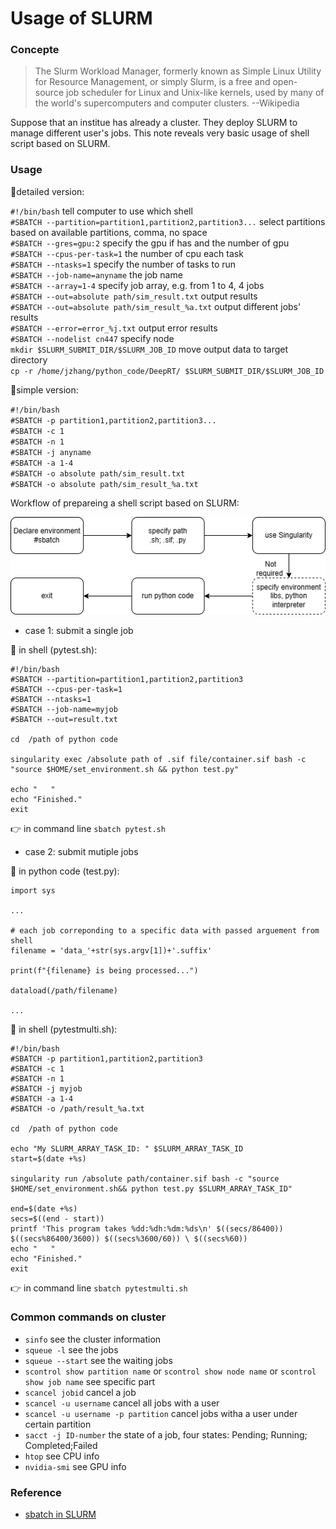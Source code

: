 # Usage of SLURM

### Concepte
> The Slurm Workload Manager, formerly known as Simple Linux Utility for Resource Management, or simply Slurm, is a free and open-source job scheduler for Linux and Unix-like kernels, used by many of the world's supercomputers and computer clusters. --Wikipedia

Suppose that an institue has already a cluster. They deploy SLURM to manage different user's jobs.
This note reveals very basic usage of shell script based on SLURM.

### Usage
🔸detailed version:

`#!/bin/bash` tell computer to use which shell    
`#SBATCH --partition=partition1,partition2,partition3...` select partitions based on available partitions, comma, no space  
`#SBATCH --gres=gpu:2` specify the gpu if has and the number of gpu    
`#SBATCH --cpus-per-task=1` the number of cpu each task   
`#SBATCH --ntasks=1` specify the number of tasks to run   
`#SBATCH --job-name=anyname` the job name    
`#SBATCH --array=1-4` specify job array, e.g. from 1 to 4, 4 jobs  
`#SBATCH --out=absolute path/sim_result.txt` output results  
`#SBATCH --out=absolute path/sim_result_%a.txt` output different jobs' results    
`#SBATCH --error=error_%j.txt`    output error results      
`#SBATCH --nodelist cn447` specify node    
`mkdir $SLURM_SUBMIT_DIR/$SLURM_JOB_ID`  move output data to target directory    
`cp -r /home/jzhang/python_code/DeepRT/ $SLURM_SUBMIT_DIR/$SLURM_JOB_ID`

🔸simple version:    

`#!/bin/bash`   
`#SBATCH -p partition1,partition2,partition3...`    
`#SBATCH -c 1`    
`#SBATCH -n 1`     
`#SBATCH -j anyname`    
`#SBATCH -a 1-4`     
`#SBATCH -o absolute path/sim_result.txt`    
`#SBATCH -o absolute path/sim_result_%a.txt`    

Workflow of prepareing a shell script based on SLURM:

![slurm flowchart](https://github.com/jizhang02/Figure-Factory/blob/b1b6ccb6fb9fd26525a84803763934d77a264d92/Fig_CS/Figure-Factory-Page-3.drawio.png)
* case 1: submit a single job

🐚 in shell (pytest.sh):

```
#!/bin/bash
#SBATCH --partition=partition1,partition2,partition3
#SBATCH --cpus-per-task=1
#SBATCH --ntasks=1
#SBATCH --job-name=myjob
#SBATCH --out=result.txt

cd  /path of python code

singularity exec /absolute path of .sif file/container.sif bash -c "source $HOME/set_environment.sh && python test.py"

echo "   "
echo "Finished."
exit
```
👉 in command line `sbatch pytest.sh`

* case 2: submit mutiple jobs

📜 in python code (test.py):

```
import sys

...

# each job correponding to a specific data with passed arguement from shell
filename = 'data_'+str(sys.argv[1])+'.suffix'

print(f"{filename} is being processed...")

dataload(/path/filename)

...

```

🐚 in shell (pytestmulti.sh):

```
#!/bin/bash
#SBATCH -p partition1,partition2,partition3
#SBATCH -c 1
#SBATCH -n 1
#SBATCH -j myjob
#SBATCH -a 1-4
#SBATCH -o /path/result_%a.txt

cd  /path of python code

echo "My SLURM_ARRAY_TASK_ID: " $SLURM_ARRAY_TASK_ID
start=$(date +%s)

singularity run /absolute path/container.sif bash -c "source $HOME/set_environment.sh&& python test.py $SLURM_ARRAY_TASK_ID"

end=$(date +%s)
secs=$((end - start))
printf 'This program takes %dd:%dh:%dm:%ds\n' $((secs/86400)) $((secs%86400/3600)) $((secs%3600/60)) \ $((secs%60))
echo "   "
echo "Finished."
exit
```
👉 in command line `sbatch pytestmulti.sh`

### Common commands on cluster
* `sinfo` see the cluster information
* `squeue -l` see the jobs
* `squeue --start` see the waiting jobs
* `scontrol show partition name` or `scontrol show node name` or `scontrol show job name` see specific part
* `scancel jobid` cancel a job
* `scancel -u username` cancel all jobs with a user
* `scancel -u username -p partition` cancel jobs witha a user under certain partition
* `sacct -j ID-number` the state of a job,  four states: Pending; Running; Completed;Failed
* `htop` see CPU info    
* `nvidia-smi` see GPU info    


### Reference
* [sbatch in SLURM](https://slurm.schedmd.com/sbatch.html)
